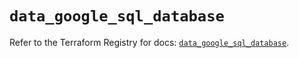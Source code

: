 # `data_google_sql_database`

Refer to the Terraform Registry for docs: [`data_google_sql_database`](https://registry.terraform.io/providers/hashicorp/google/6.49.0/docs/data-sources/sql_database).
